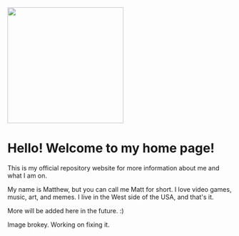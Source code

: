 <img style="height:auto;" alt="" src="https://avatars.githubusercontent.com/u/138993612?v=4" width="260" height="260" class="avatar avatar-user width-full border color-bg-default">

# Hello! Welcome to my home page!
This is my official repository website for more information about me and what I am on.

My name is Matthew, but you can call me Matt for short. I love video games, music, art, and memes. I live in the West side of the USA, and that's it.

More will be added here in the future. :)

Image brokey. Working on fixing it.
